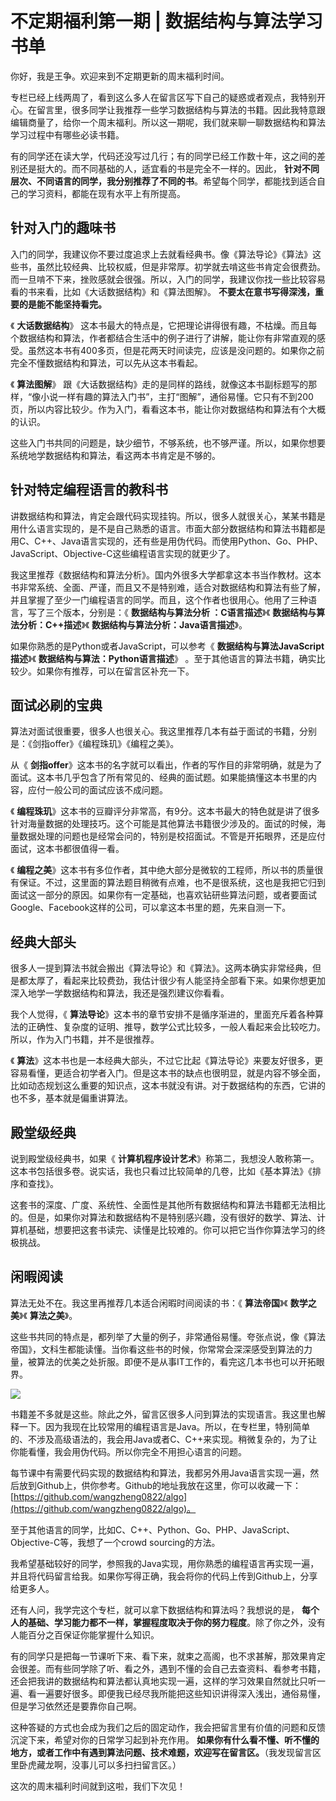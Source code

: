 # 不定期福利第一期 | 数据结构与算法学习书单
你好，我是王争。欢迎来到不定期更新的周末福利时间。

专栏已经上线两周了，看到这么多人在留言区写下自己的疑惑或者观点，我特别开心。在留言里，很多同学让我推荐一些学习数据结构与算法的书籍。因此我特意跟编辑商量了，给你一个周末福利。所以这一期呢，我们就来聊一聊数据结构和算法学习过程中有哪些必读书籍。

有的同学还在读大学，代码还没写过几行；有的同学已经工作数十年，这之间的差别还是挺大的。而不同基础的人，适宜看的书是完全不一样的。因此， **针对不同层次、不同语言的同学，我分别推荐了不同的书**。希望每个同学，都能找到适合自己的学习资料，都能在现有水平上有所提高。

## 针对入门的趣味书

入门的同学，我建议你不要过度追求上去就看经典书。像《算法导论》《算法》这些书，虽然比较经典、比较权威，但是非常厚。初学就去啃这些书肯定会很费劲。而一旦啃不下来，挫败感就会很强。所以，入门的同学，我建议你找一些比较容易看的书来看，比如《大话数据结构》和《算法图解》。 **不要太在意书写得深浅，重要的是能不能坚持看完。**

《 **大话数据结构**》 这本书最大的特点是，它把理论讲得很有趣，不枯燥。而且每个数据结构和算法，作者都结合生活中的例子进行了讲解，能让你有非常直观的感受。虽然这本书有400多页，但是花两天时间读完，应该是没问题的。如果你之前完全不懂数据结构和算法，可以先从这本书看起。

《 **算法图解**》 跟《大话数据结构》走的是同样的路线，就像这本书副标题写的那样，“像小说一样有趣的算法入门书”，主打“图解”，通俗易懂。它只有不到200页，所以内容比较少。作为入门，看看这本书，能让你对数据结构和算法有个大概的认识。

这些入门书共同的问题是，缺少细节，不够系统，也不够严谨。所以，如果你想要系统地学数据结构和算法，看这两本书肯定是不够的。

## 针对特定编程语言的教科书

讲数据结构和算法，肯定会跟代码实现挂钩。所以，很多人就很关心，某某书籍是用什么语言实现的，是不是自己熟悉的语言。市面大部分数据结构和算法书籍都是用C、C++、Java语言实现的，还有些是用伪代码。而使用Python、Go、PHP、JavaScript、Objective-C这些编程语言实现的就更少了。

我这里推荐《数据结构和算法分析》。国内外很多大学都拿这本书当作教材。这本书非常系统、全面、严谨，而且又不是特别难，适合对数据结构和算法有些了解，并且掌握了至少一门编程语言的同学。而且，这个作者也很用心。他用了三种语言，写了三个版本，分别是：《 **数据结构与算法分析 ：C语言描述**》《 **数据结构与算法分析：C++描述**》《 **数据结构与算法分析：Java语言描述**》。

如果你熟悉的是Python或者JavaScript，可以参考《 **数据结构与算法JavaScript描述**》《 **数据结构与算法：Python语言描述**》 。至于其他语言的算法书籍，确实比较少。如果你有推荐，可以在留言区补充一下。

## 面试必刷的宝典

算法对面试很重要，很多人也很关心。我这里推荐几本有益于面试的书籍，分别是：《剑指offer》《编程珠玑》《编程之美》。

从《 **剑指offer**》这本书的名字就可以看出，作者的写作目的非常明确，就是为了面试。这本书几乎包含了所有常见的、经典的面试题。如果能搞懂这本书里的内容，应付一般公司的面试应该不成问题。

《 **编程珠玑**》这本书的豆瓣评分非常高，有9分。这本书最大的特色就是讲了很多针对海量数据的处理技巧。这个可能是其他算法书籍很少涉及的。面试的时候，海量数据处理的问题也是经常会问的，特别是校招面试。不管是开拓眼界，还是应付面试，这本书都很值得一看。

《 **编程之美**》这本书有多位作者，其中绝大部分是微软的工程师，所以书的质量很有保证。不过，这里面的算法题目稍微有点难，也不是很系统，这也是我把它归到面试这一部分的原因。如果你有一定基础，也喜欢钻研些算法问题，或者要面试Google、Facebook这样的公司，可以拿这本书里的题，先来自测一下。

## 经典大部头

很多人一提到算法书就会搬出《算法导论》和《算法》。这两本确实非常经典，但是都太厚了，看起来比较费劲，我估计很少有人能坚持全部看下来。如果你想更加深入地学一学数据结构和算法，我还是强烈建议你看看。

我个人觉得，《 **算法导论**》这本书的章节安排不是循序渐进的，里面充斥着各种算法的正确性、复杂度的证明、推导，数学公式比较多，一般人看起来会比较吃力。所以，作为入门书籍，并不是很推荐。

《 **算法**》这本书也是一本经典大部头，不过它比起《算法导论》来要友好很多，更容易看懂，更适合初学者入门。但是这本书的缺点也很明显，就是内容不够全面，比如动态规划这么重要的知识点，这本书就没有讲。对于数据结构的东西，它讲的也不多，基本就是偏重讲算法。

## 殿堂级经典

说到殿堂级经典书，如果《 **计算机程序设计艺术**》称第二，我想没人敢称第一。这本书包括很多卷。说实话，我也只看过比较简单的几卷，比如《基本算法》《排序和查找》。

这套书的深度、广度、系统性、全面性是其他所有数据结构和算法书籍都无法相比的。但是，如果你对算法和数据结构不是特别感兴趣，没有很好的数学、算法、计算机基础，想要把这套书读完、读懂是比较难的。你可以把它当作你算法学习的终极挑战。

## 闲暇阅读

算法无处不在。我这里再推荐几本适合闲暇时间阅读的书：《 **算法帝国**》《 **数学之美**》《 **算法之美**》。

这些书共同的特点是，都列举了大量的例子，非常通俗易懂。夸张点说，像《算法帝国》，文科生都能读懂。当你看这些书的时候，你常常会深深感受到算法的力量，被算法的优美之处折服。即便不是从事IT工作的，看完这几本书也可以开拓眼界。

![](images/40681/1e306ffd0d56facbda45f413bc27a4b8.jpg)

书籍差不多就是这些。除此之外，留言区很多人问到算法的实现语言。我这里也解释一下。因为我现在比较常用的编程语言是Java。所以，在专栏里，特别简单的、不涉及高级语法的，我会用Java或者C、C++来实现。稍微复杂的，为了让你能看懂，我会用伪代码。所以你完全不用担心语言的问题。

每节课中有需要代码实现的数据结构和算法，我都另外用Java语言实现一遍，然后放到Github上，供你参考。Github的地址我放在这里，你可以收藏一下： [https://github.com/wangzheng0822/algo](https://github.com/wangzheng0822/algo)。

至于其他语言的同学，比如C、C++、Python、Go、PHP、JavaScript、Objective-C等，我想了一个crowd sourcing的方法。

我希望基础较好的同学，参照我的Java实现，用你熟悉的编程语言再实现一遍，并且将代码留言给我。如果你写得正确，我会将你的代码上传到Github上，分享给更多人。

还有人问，我学完这个专栏，就可以拿下数据结构和算法吗？我想说的是， **每个人的基础、学习能力都不一样，掌握程度取决于你的努力程度**。除了你之外，没有人能百分之百保证你能掌握什么知识。

有的同学只是把每一节课听下来、看下来，就束之高阁，也不求甚解，那效果肯定会很差。而有些同学除了听、看之外，遇到不懂的会自己去查资料、看参考书籍，还会把我讲的数据结构和算法都认真地实现一遍，这样的学习效果自然就比只听一遍、看一遍要好很多。即便我已经尽我所能把这些知识讲得深入浅出，通俗易懂，但是学习依然还是要靠你自己啊。

这种答疑的方式也会成为我们之后的固定动作，我会把留言里有价值的问题和反馈沉淀下来，希望对你的日常学习起到补充作用。 **如果你有什么看不懂、听不懂的地方，或者工作中有遇到算法问题、技术难题，欢迎写在留言区。**（我发现留言区里卧虎藏龙啊，没事儿可以多扫扫留言区。）

这次的周末福利时间就到这啦，我们下次见！